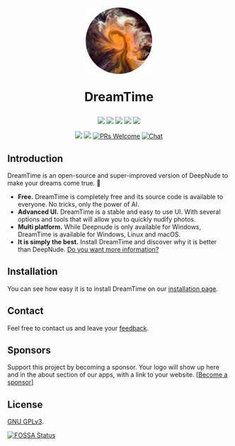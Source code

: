 <h1 align="center">
  <a href="https://time.dreamnet.tech">
    <img src="assets/dreamtime.png" alt="DreamTime">
  </a>
  <p align="center">DreamTime</p>
</h1>

<p align="center">
  <a href="https://github.com/dreamnettech/dreamtime/actions"><img src="https://github.com/dreamnettech/dreamtime/workflows/CI/CD/badge.svg" /></a>
  <a href="https://github.com/dreamnettech/dreamtime/releases"><img src="https://img.shields.io/github/downloads/dreamnettech/dreamtime/total?logo=github&logoColor=white" /></a>
  <a href="https://app.fossa.io/projects/git%2Bgithub.com%2Fdreamnettech%2Fdreamtime?ref=badge_shield" target="_blank"><img src="https://app.fossa.io/api/projects/git%2Bgithub.com%2Fdreamnettech%2Fdreamtime.svg?type=shield" /></a>
  <a href="https://www.codacy.com/app/kolessios/dreamtime?utm_source=github.com&amp;utm_medium=referral&amp;utm_content=dreamnettech/dreamtime&amp;utm_campaign=Badge_Grade"><img src="https://api.codacy.com/project/badge/Grade/0ecb8ba6eeae42e7bfd0d414d1bacee1" /></a>
  <a href="https://codeclimate.com/github/dreamnettech/dreamtime/maintainability"><img src="https://api.codeclimate.com/v1/badges/8d325515768f221e235f/maintainability" /></a>
</p>

<p align="center">
  <a href="https://choosealicense.com/licenses/gpl-3.0/"><img src="https://img.shields.io/github/license/dreamnettech/dreamtime" /></a>
  <a href="https://time.dreamnet.tech"><img src="https://img.shields.io/website?url=https%3A%2F%2Ftime.dreamnet.tech" /></a>
  <a href="CONTRIBUTING.md#pull-requests"><img src="https://img.shields.io/badge/PRs-welcome-brightgreen.svg" alt="PRs Welcome"></a>
  <a href="https://discord.gg/6YXT5ZA"><img src="https://img.shields.io/badge/chat-on%20discord-7289da.svg" alt="Chat"></a>
</p>

## Introduction

DreamTime is an open-source and super-improved version of DeepNude to make your dreams come true. 💖

- **Free.** DreamTime is completely free and its source code is available to everyone. No tricks, only the power of AI.
- **Advanced UI.** DreamTime is a stable and easy to use UI. With several options and tools that will allow you to quickly nudify photos.
- **Multi platform.** While Deepnude is only available for Windows, DreamTime is available for Windows, Linux and macOS.
- **It is simply the best.** Install DreamTime and discover why it is better than DeepNude. [Do you want more information?](https://time.dreamnet.tech)

## Installation

You can see how easy it is to install DreamTime on our [installation page](https://time.dreamnet.tech/docs/installation).

## Contact

Feel free to contact us and leave your [feedback](https://time.dreamnet.tech/docs/support/feedback).

## Sponsors

Support this project by becoming a sponsor. Your logo will show up here and in the about section of our apps, with a link to your website. [[Become a sponsor](https://www.patreon.com/join/dreamnet/checkout?rid=4426478)]

## License

[GNU GPLv3](./LICENSE).

[![FOSSA Status](https://app.fossa.io/api/projects/git%2Bgithub.com%2Fdreamnettech%2Fdreamtime.svg?type=large)](https://app.fossa.io/projects/git%2Bgithub.com%2Fdreamnettech%2Fdreamtime?ref=badge_large)
